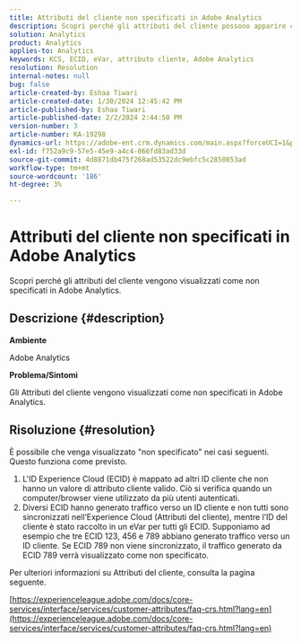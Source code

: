 ```yaml
---
title: Attributi del cliente non specificati in Adobe Analytics
description: Scopri perché gli attributi del cliente possono apparire come "non specificati" in Adobe Analytics.
solution: Analytics
product: Analytics
applies-to: Analytics
keywords: KCS, ECID, eVar, attributo cliente, Adobe Analytics
resolution: Resolution
internal-notes: null
bug: false
article-created-by: Eshaa Tiwari
article-created-date: 1/30/2024 12:45:42 PM
article-published-by: Eshaa Tiwari
article-published-date: 2/2/2024 2:44:50 PM
version-number: 3
article-number: KA-19298
dynamics-url: https://adobe-ent.crm.dynamics.com/main.aspx?forceUCI=1&pagetype=entityrecord&etn=knowledgearticle&id=c3dde878-6dbf-ee11-9079-6045bd006268
exl-id: f752a9c9-57e5-45e9-a4c4-066fd83ad33d
source-git-commit: 4d8871db475f268ad53522dc9ebfc5c2850853ad
workflow-type: tm+mt
source-wordcount: '186'
ht-degree: 3%

---
```


# Attributi del cliente non specificati in Adobe Analytics


Scopri perché gli attributi del cliente vengono visualizzati come non specificati in Adobe Analytics.

## Descrizione {#description}


<b>Ambiente</b>

Adobe Analytics

<b>Problema/Sintomi</b>

Gli Attributi del cliente vengono visualizzati come non specificati in Adobe Analytics.


## Risoluzione {#resolution}




È possibile che venga visualizzato &quot;non specificato&quot; nei casi seguenti. Questo funziona come previsto.

1. L&#39;ID Experience Cloud (ECID) è mappato ad altri ID cliente che non hanno un valore di attributo cliente valido. Ciò si verifica quando un computer/browser viene utilizzato da più utenti autenticati.
2. Diversi ECID hanno generato traffico verso un ID cliente e non tutti sono sincronizzati nell’Experience Cloud (Attributi del cliente), mentre l’ID del cliente è stato raccolto in un eVar per tutti gli ECID. Supponiamo ad esempio che tre ECID 123, 456 e 789 abbiano generato traffico verso un ID cliente. Se ECID 789 non viene sincronizzato, il traffico generato da ECID 789 verrà visualizzato come non specificato.




Per ulteriori informazioni su Attributi del cliente, consulta la pagina seguente.

[https://experienceleague.adobe.com/docs/core-services/interface/services/customer-attributes/faq-crs.html?lang=en](https://experienceleague.adobe.com/docs/core-services/interface/services/customer-attributes/faq-crs.html?lang=en)
